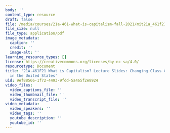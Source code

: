 ```yaml
---
body: ''
content_type: resource
draft: false
file: /media/courses/21a-461-what-is-capitalism-fall-2021/mit21a_461f21_sess10.pdf
file_size: null
file_type: application/pdf
image_metadata:
  caption: ''
  credit: ''
  image-alt: ''
learning_resource_types: []
license: https://creativecommons.org/licenses/by-nc-sa/4.0/
resourcetype: Document
title: '21A.461F21 What is Capitalism? Lecture Slides: Changing Class Configurations
  in the United States'
uid: 9ef88566-1f72-4493-9fdd-5a465f2e8924
video_files:
  video_captions_file: ''
  video_thumbnail_file: ''
  video_transcript_file: ''
video_metadata:
  video_speakers: ''
  video_tags: ''
  youtube_description: ''
  youtube_id: ''
---
```


